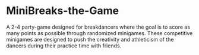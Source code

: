 # MiniBreaks-the-Game
A 2-4 party-game designed for breakdancers where the goal is to score as many points as possible through randomized minigames. These competitive minigames are designed to push the creativity and athleticism of the dancers during their practice time with friends.
